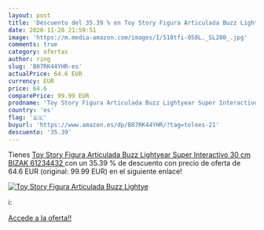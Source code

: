 ```yaml
---
layout: post
title: 'Descuento del 35.39 % en Toy Story Figura Articulada Buzz Lightye'
date: 2020-11-28 21:59:51
image: 'https://m.media-amazon.com/images/I/518tfi-058L._SL200_.jpg'
comments: true
category: ofertas
author: ring
slug: 'B07RK44YHR-es'
actualPrice: 64.6 EUR
currency: EUR
price: 64.6
comparePrice: 99.99 EUR
prodname: 'Toy Story Figura Articulada Buzz Lightyear Super Interactivo 30 cm  BIZAK 61234432 '
country: 'es'
flag: '🇪🇸'
buyurl: 'https://www.amazon.es/dp/B07RK44YHR/?tag=tolees-21'
descuento: '35.39'
---
```


Tienes [Toy Story Figura Articulada Buzz Lightyear Super Interactivo 30 cm  BIZAK 61234432 ](https://www.amazon.es/dp/B07RK44YHR/?tag=tolees-21) con un 35.39 % de descuento con precio de oferta de 64.6 EUR (original: 99.99 EUR) en el siguiente enlace!

[![Toy Story Figura Articulada Buzz Lightye](https://m.media-amazon.com/images/I/518tfi-058L._SL200_.jpg)](https://www.amazon.es/dp/B07RK44YHR/?tag=tolees-21)

ℹ️:


[Accede a la oferta!!](https://www.amazon.es/dp/B07RK44YHR/?tag=tolees-21)

